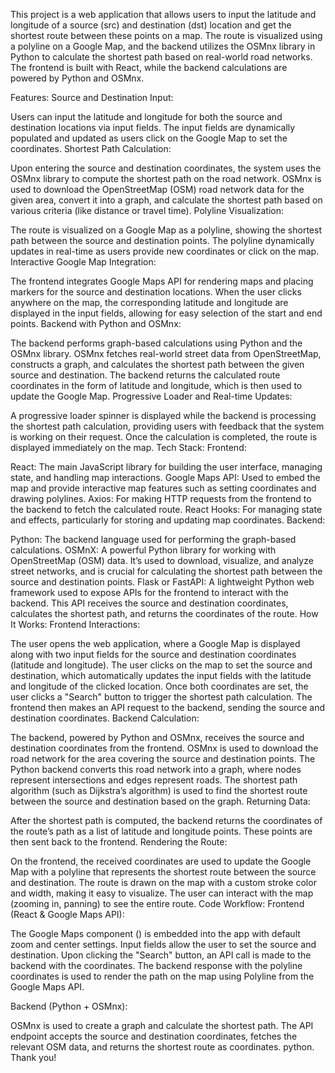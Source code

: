 This project is a web application that allows users to input the latitude and longitude of a source (src) and destination (dst) location and get the shortest route between these points on a map. 
The route is visualized using a polyline on a Google Map, and the backend utilizes the OSMnx library in Python to calculate the shortest path based on real-world road networks. The frontend is built with React, while the backend calculations are powered by Python and OSMnx.

Features:
Source and Destination Input:

Users can input the latitude and longitude for both the source and destination locations via input fields.
The input fields are dynamically populated and updated as users click on the Google Map to set the coordinates.
Shortest Path Calculation:

Upon entering the source and destination coordinates, the system uses the OSMnx library to compute the shortest path on the road network.
OSMnx is used to download the OpenStreetMap (OSM) road network data for the given area, convert it into a graph, and calculate the shortest path based on various criteria (like distance or travel time).
Polyline Visualization:

The route is visualized on a Google Map as a polyline, showing the shortest path between the source and destination points.
The polyline dynamically updates in real-time as users provide new coordinates or click on the map.
Interactive Google Map Integration:

The frontend integrates Google Maps API for rendering maps and placing markers for the source and destination locations.
When the user clicks anywhere on the map, the corresponding latitude and longitude are displayed in the input fields, allowing for easy selection of the start and end points.
Backend with Python and OSMnx:

The backend performs graph-based calculations using Python and the OSMnx library.
OSMnx fetches real-world street data from OpenStreetMap, constructs a graph, and calculates the shortest path between the given source and destination.
The backend returns the calculated route coordinates in the form of latitude and longitude, which is then used to update the Google Map.
Progressive Loader and Real-time Updates:

A progressive loader spinner is displayed while the backend is processing the shortest path calculation, providing users with feedback that the system is working on their request.
Once the calculation is completed, the route is displayed immediately on the map.
Tech Stack:
Frontend:

React: The main JavaScript library for building the user interface, managing state, and handling map interactions.
Google Maps API: Used to embed the map and provide interactive map features such as setting coordinates and drawing polylines.
Axios: For making HTTP requests from the frontend to the backend to fetch the calculated route.
React Hooks: For managing state and effects, particularly for storing and updating map coordinates.
Backend:

Python: The backend language used for performing the graph-based calculations.
OSMnX: A powerful Python library for working with OpenStreetMap (OSM) data. It’s used to download, visualize, and analyze street networks, and is crucial for calculating the shortest path between the source and destination points.
Flask or FastAPI: A lightweight Python web framework used to expose APIs for the frontend to interact with the backend. This API receives the source and destination coordinates, calculates the shortest path, and returns the coordinates of the route.
How It Works:
Frontend Interactions:

The user opens the web application, where a Google Map is displayed along with two input fields for the source and destination coordinates (latitude and longitude).
The user clicks on the map to set the source and destination, which automatically updates the input fields with the latitude and longitude of the clicked location.
Once both coordinates are set, the user clicks a "Search" button to trigger the shortest path calculation.
The frontend then makes an API request to the backend, sending the source and destination coordinates.
Backend Calculation:

The backend, powered by Python and OSMnx, receives the source and destination coordinates from the frontend.
OSMnx is used to download the road network for the area covering the source and destination points.
The Python backend converts this road network into a graph, where nodes represent intersections and edges represent roads.
The shortest path algorithm (such as Dijkstra’s algorithm) is used to find the shortest route between the source and destination based on the graph.
Returning Data:

After the shortest path is computed, the backend returns the coordinates of the route’s path as a list of latitude and longitude points.
These points are then sent back to the frontend.
Rendering the Route:

On the frontend, the received coordinates are used to update the Google Map with a polyline that represents the shortest route between the source and destination.
The route is drawn on the map with a custom stroke color and width, making it easy to visualize.
The user can interact with the map (zooming in, panning) to see the entire route.
Code Workflow:
Frontend (React & Google Maps API):

The Google Maps component (<Map />) is embedded into the app with default zoom and center settings.
Input fields allow the user to set the source and destination.
Upon clicking the "Search" button, an API call is made to the backend with the coordinates.
The backend response with the polyline coordinates is used to render the path on the map using Polyline from the Google Maps API.

Backend (Python + OSMnx):

OSMnx is used to create a graph and calculate the shortest path.
The API endpoint accepts the source and destination coordinates, fetches the relevant OSM data, and returns the shortest route as coordinates.
python.
Thank you!

